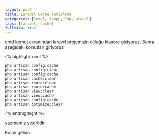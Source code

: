 ```yaml
---
layout: post
title: Laravel Cache Temizleme
categories: [Genel, Xampp, Php,Laravel]
tags: [laravel, cache]
fullview: true
---
```


cmd komut ekranından laravel projemizin olduğu klasöre gidiyoruz.
Sonra aşağıdaki komutları giriyoruz.

{% highlight yaml %}

    
    php artisan config:cache
    php artisan config:clear
    php artisan config:cache
    php artisan cache:clear
    php artisan route:clear
    php artisan route:cache
    php artisan view:clear
    php artisan view:cache
    php artisan config:cache
    php artisan optimize:clear 

{% endhighlight %}

yazmamız yeterlidir.

Kolay gelsin.

